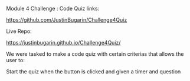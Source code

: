 Module 4 Challenge : Code Quiz links:

https://github.com/JustinBugarin/Challenge4Quiz

Live Repo:

https://justinbugarin.github.io/Challenge4Quiz/


We were tasked to make a code quiz with certain criterias that allows the user to:

Start the quiz when the button is clicked and given a timer and question


